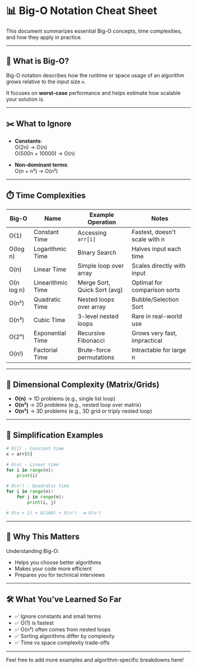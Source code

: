 
# 📊 Big-O Notation Cheat Sheet

This document summarizes essential Big-O concepts, time complexities, and how they apply in practice.

---

## 🧠 What is Big-O?

Big-O notation describes how the runtime or space usage of an algorithm grows relative to the input size `n`.

It focuses on **worst-case** performance and helps estimate how scalable your solution is.

---

## ✂️ What to Ignore

- **Constants**:  
  O(2n) → O(n)  
  O(500n + 10000) → O(n)

- **Non-dominant terms**:  
  O(n + n²) → O(n²)

---

## ⏱️ Time Complexities

| Big-O    | Name              | Example Operation              | Notes                          |
|----------|-------------------|--------------------------------|--------------------------------|
| O(1)     | Constant Time      | Accessing `arr[i]`             | Fastest, doesn't scale with n  |
| O(log n) | Logarithmic Time   | Binary Search                  | Halves input each time         |
| O(n)     | Linear Time        | Simple loop over array         | Scales directly with input     |
| O(n log n) | Linearithmic Time | Merge Sort, Quick Sort (avg)   | Optimal for comparison sorts   |
| O(n²)    | Quadratic Time     | Nested loops over array        | Bubble/Selection Sort          |
| O(n³)    | Cubic Time         | 3-level nested loops           | Rare in real-world use         |
| O(2ⁿ)    | Exponential Time   | Recursive Fibonacci            | Grows very fast, impractical   |
| O(n!)    | Factorial Time     | Brute-force permutations       | Intractable for large n        |

---

## 🧱 Dimensional Complexity (Matrix/Grids)

- **O(n)** → 1D problems (e.g., single list loop)
- **O(n²)** → 2D problems (e.g., nested loop over matrix)
- **O(n³)** → 3D problems (e.g., 3D grid or triply nested loop)

---

## 🔁 Simplification Examples

```python
# O(1) - Constant time
x = arr[0]

# O(n) - Linear time
for i in range(n):
    print(i)

# O(n²) - Quadratic time
for i in range(n):
    for j in range(n):
        print(i, j)

# O(n + 2) + O(100) + O(n²)  ➜ O(n²)
```

---

## 📌 Why This Matters

Understanding Big-O:
- Helps you choose better algorithms
- Makes your code more efficient
- Prepares you for technical interviews

---

## 🛠️ What You’ve Learned So Far

- ✅ Ignore constants and small terms
- ✅ O(1) is fastest
- ✅ O(n²) often comes from nested loops
- ✅ Sorting algorithms differ by complexity
- ✅ Time vs space complexity trade-offs

---

Feel free to add more examples and algorithm-specific breakdowns here!
